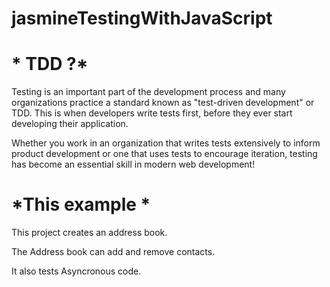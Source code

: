 #  **jasmineTestingWithJavaScript**

# * TDD ?*
 Testing is an important part of the development process and many organizations practice a standard known as "test-driven development" or TDD. This is when developers write tests first, before they ever start developing their application.

Whether you work in an organization that writes tests extensively to inform product development or one that uses tests to encourage iteration, testing has become an essential skill in modern web development!

# *This example *

This project creates an address book.

The Address book can add and remove contacts.

It also tests Asyncronous code.



